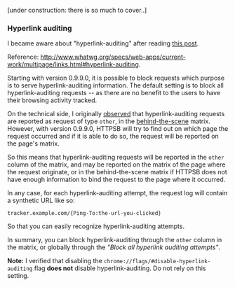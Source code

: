 [under construction: there is so much to cover..]

### Hyperlink auditing

I became aware about "hyperlink-auditing" after reading [this post](http://www.wilderssecurity.com/threads/hyperlink-auditing-aka-a-ping-and-beacon-aka-navigator-sendbeacon.364904/).

Reference: <http://www.whatwg.org/specs/web-apps/current-work/multipage/links.html#hyperlink-auditing>.

Starting with version 0.9.9.0, it is possible to block requests which purpose is to serve hyperlink-auditing information. The default setting is to block all hyperlink-auditing requests -- as there are no benefit to the users to have their browsing activity tracked.

On the technical side, I originally [observed](http://jsfiddle.net/Ronny/5ntzw/) that hyperlink-auditing requests are reported as request of type `other`, in the [behind-the-scene](/gorhill/httpswitchboard/wiki/Behind-the-scene-requests) matrix. However, with version 0.9.9.0, HTTPSB will try to find out on which page the request occurred and if it is able to do so, the request will be reported on the page's matrix.

So this means that hyperlink-auditing requests will be reported in the `other` column of the matrix, and may be reported on the matrix of the page where the request originate, or in the behind-the-scene matrix if HTTPSB does not have enough information to bind the request to the page where it occurred.

In any case, for each hyperlink-auditing attempt, the request log will contain a synthetic URL like so:

    tracker.example.com/{Ping-To:the-url-you-clicked}

So that you can easily recognize hyperlink-auditing attempts.

In summary, you can block hyperlink-auditing through the `other` column in the matrix, or globally through the _"Block all hyperlink auditing attempts"_.

**Note:** I verified that disabling the `chrome://flags/#disable-hyperlink-auditing` flag **does not** disable hyperlink-auditing. Do not rely on this setting.